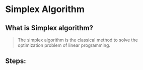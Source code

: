 # Simplex Algorithm

## What is Simplex algorithm?

> The simplex algorithm is the classical method to solve the optimization problem of linear programming.

## Steps:



